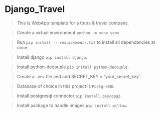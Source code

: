 # Django_Travel
> This is WebApp template for a tours & travel company.

> Create a virtual environment `python -m venv venv`.

> Run `pip install -r requirements.txt` to install all dependancies at once.

> Install django `pip install django`.

> Install python-decouple `pip install python-decouple`.

> Create a `.env` file and add SECRET_KEY = 'your_secret_key'.

> Database of choice in this project is `PostgreSQL`

> Install postgresql connector `pip install psycopg2`.

> Install package to handle images `pip install pillow`.
